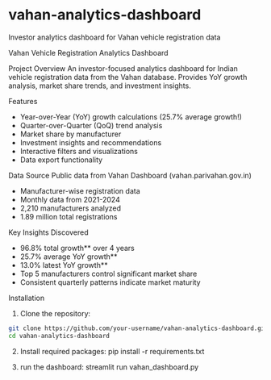 # vahan-analytics-dashboard
Investor analytics dashboard for Vahan vehicle registration data

Vahan Vehicle Registration Analytics Dashboard

Project Overview
An investor-focused analytics dashboard for Indian vehicle registration data from the Vahan database. Provides YoY growth analysis, market share trends, and investment insights.

Features
- Year-over-Year (YoY) growth calculations (25.7% average growth!)
- Quarter-over-Quarter (QoQ) trend analysis
- Market share by manufacturer
- Investment insights and recommendations
- Interactive filters and visualizations
- Data export functionality

Data Source
Public data from Vahan Dashboard (vahan.parivahan.gov.in)
- Manufacturer-wise registration data
- Monthly data from 2021-2024
- 2,210 manufacturers analyzed
- 1.89 million total registrations

Key Insights Discovered
- 96.8% total growth** over 4 years
- 25.7% average YoY growth**
- 13.0% latest YoY growth**
- Top 5 manufacturers control significant market share
- Consistent quarterly patterns indicate market maturity

Installation

1. Clone the repository:
```bash
git clone https://github.com/your-username/vahan-analytics-dashboard.git
cd vahan-analytics-dashboard
```
2. Install required packages:
pip install -r requirements.txt

3. run the dashboard:
streamlit run vahan_dashboard.py
